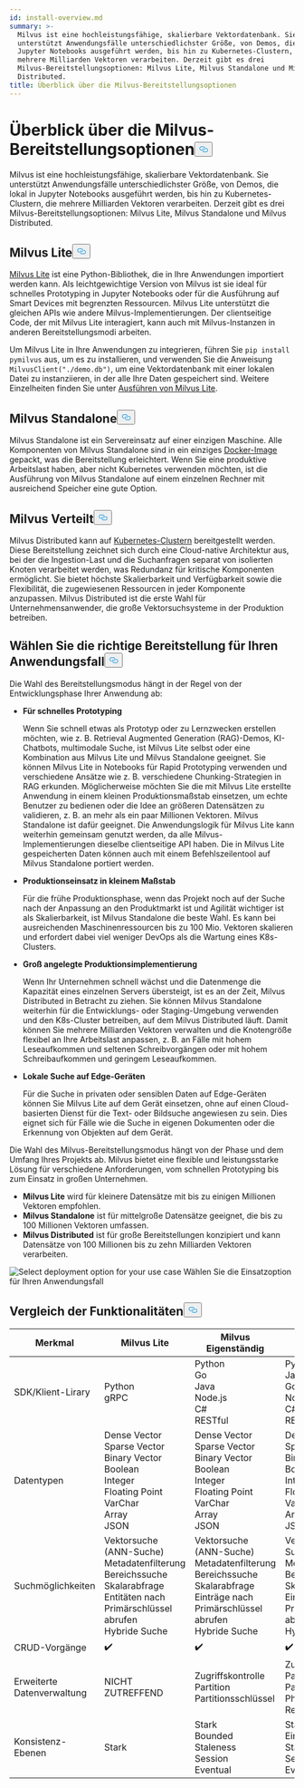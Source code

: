 ```yaml
---
id: install-overview.md
summary: >-
  Milvus ist eine hochleistungsfähige, skalierbare Vektordatenbank. Sie
  unterstützt Anwendungsfälle unterschiedlichster Größe, von Demos, die lokal in
  Jupyter Notebooks ausgeführt werden, bis hin zu Kubernetes-Clustern, die
  mehrere Milliarden Vektoren verarbeiten. Derzeit gibt es drei
  Milvus-Bereitstellungsoptionen: Milvus Lite, Milvus Standalone und Milvus
  Distributed.
title: Überblick über die Milvus-Bereitstellungsoptionen
---
```

<h1 id="Overview-of-Milvus-Deployment-Options" class="common-anchor-header">Überblick über die Milvus-Bereitstellungsoptionen<button data-href="#Overview-of-Milvus-Deployment-Options" class="anchor-icon" translate="no">
      <svg translate="no"
        aria-hidden="true"
        focusable="false"
        height="20"
        version="1.1"
        viewBox="0 0 16 16"
        width="16"
      >
        <path
          fill="#0092E4"
          fill-rule="evenodd"
          d="M4 9h1v1H4c-1.5 0-3-1.69-3-3.5S2.55 3 4 3h4c1.45 0 3 1.69 3 3.5 0 1.41-.91 2.72-2 3.25V8.59c.58-.45 1-1.27 1-2.09C10 5.22 8.98 4 8 4H4c-.98 0-2 1.22-2 2.5S3 9 4 9zm9-3h-1v1h1c1 0 2 1.22 2 2.5S13.98 12 13 12H9c-.98 0-2-1.22-2-2.5 0-.83.42-1.64 1-2.09V6.25c-1.09.53-2 1.84-2 3.25C6 11.31 7.55 13 9 13h4c1.45 0 3-1.69 3-3.5S14.5 6 13 6z"
        ></path>
      </svg>
    </button></h1><p>Milvus ist eine hochleistungsfähige, skalierbare Vektordatenbank. Sie unterstützt Anwendungsfälle unterschiedlichster Größe, von Demos, die lokal in Jupyter Notebooks ausgeführt werden, bis hin zu Kubernetes-Clustern, die mehrere Milliarden Vektoren verarbeiten. Derzeit gibt es drei Milvus-Bereitstellungsoptionen: Milvus Lite, Milvus Standalone und Milvus Distributed.</p>
<h2 id="Milvus-Lite" class="common-anchor-header">Milvus Lite<button data-href="#Milvus-Lite" class="anchor-icon" translate="no">
      <svg translate="no"
        aria-hidden="true"
        focusable="false"
        height="20"
        version="1.1"
        viewBox="0 0 16 16"
        width="16"
      >
        <path
          fill="#0092E4"
          fill-rule="evenodd"
          d="M4 9h1v1H4c-1.5 0-3-1.69-3-3.5S2.55 3 4 3h4c1.45 0 3 1.69 3 3.5 0 1.41-.91 2.72-2 3.25V8.59c.58-.45 1-1.27 1-2.09C10 5.22 8.98 4 8 4H4c-.98 0-2 1.22-2 2.5S3 9 4 9zm9-3h-1v1h1c1 0 2 1.22 2 2.5S13.98 12 13 12H9c-.98 0-2-1.22-2-2.5 0-.83.42-1.64 1-2.09V6.25c-1.09.53-2 1.84-2 3.25C6 11.31 7.55 13 9 13h4c1.45 0 3-1.69 3-3.5S14.5 6 13 6z"
        ></path>
      </svg>
    </button></h2><p><a href="https://milvus.io/docs/milvus_lite.md">Milvus Lite</a> ist eine Python-Bibliothek, die in Ihre Anwendungen importiert werden kann. Als leichtgewichtige Version von Milvus ist sie ideal für schnelles Prototyping in Jupyter Notebooks oder für die Ausführung auf Smart Devices mit begrenzten Ressourcen. Milvus Lite unterstützt die gleichen APIs wie andere Milvus-Implementierungen. Der clientseitige Code, der mit Milvus Lite interagiert, kann auch mit Milvus-Instanzen in anderen Bereitstellungsmodi arbeiten.</p>
<p>Um Milvus Lite in Ihre Anwendungen zu integrieren, führen Sie <code translate="no">pip install pymilvus</code> aus, um es zu installieren, und verwenden Sie die Anweisung <code translate="no">MilvusClient(&quot;./demo.db&quot;)</code>, um eine Vektordatenbank mit einer lokalen Datei zu instanziieren, in der alle Ihre Daten gespeichert sind. Weitere Einzelheiten finden Sie unter <a href="https://milvus.io/docs/milvus_lite.md">Ausführen von Milvus Lite</a>.</p>
<h2 id="Milvus-Standalone" class="common-anchor-header">Milvus Standalone<button data-href="#Milvus-Standalone" class="anchor-icon" translate="no">
      <svg translate="no"
        aria-hidden="true"
        focusable="false"
        height="20"
        version="1.1"
        viewBox="0 0 16 16"
        width="16"
      >
        <path
          fill="#0092E4"
          fill-rule="evenodd"
          d="M4 9h1v1H4c-1.5 0-3-1.69-3-3.5S2.55 3 4 3h4c1.45 0 3 1.69 3 3.5 0 1.41-.91 2.72-2 3.25V8.59c.58-.45 1-1.27 1-2.09C10 5.22 8.98 4 8 4H4c-.98 0-2 1.22-2 2.5S3 9 4 9zm9-3h-1v1h1c1 0 2 1.22 2 2.5S13.98 12 13 12H9c-.98 0-2-1.22-2-2.5 0-.83.42-1.64 1-2.09V6.25c-1.09.53-2 1.84-2 3.25C6 11.31 7.55 13 9 13h4c1.45 0 3-1.69 3-3.5S14.5 6 13 6z"
        ></path>
      </svg>
    </button></h2><p>Milvus Standalone ist ein Servereinsatz auf einer einzigen Maschine. Alle Komponenten von Milvus Standalone sind in ein einziges <a href="https://milvus.io/docs/install_standalone-docker.md">Docker-Image</a> gepackt, was die Bereitstellung erleichtert. Wenn Sie eine produktive Arbeitslast haben, aber nicht Kubernetes verwenden möchten, ist die Ausführung von Milvus Standalone auf einem einzelnen Rechner mit ausreichend Speicher eine gute Option.</p>
<h2 id="Milvus-Distributed" class="common-anchor-header">Milvus Verteilt<button data-href="#Milvus-Distributed" class="anchor-icon" translate="no">
      <svg translate="no"
        aria-hidden="true"
        focusable="false"
        height="20"
        version="1.1"
        viewBox="0 0 16 16"
        width="16"
      >
        <path
          fill="#0092E4"
          fill-rule="evenodd"
          d="M4 9h1v1H4c-1.5 0-3-1.69-3-3.5S2.55 3 4 3h4c1.45 0 3 1.69 3 3.5 0 1.41-.91 2.72-2 3.25V8.59c.58-.45 1-1.27 1-2.09C10 5.22 8.98 4 8 4H4c-.98 0-2 1.22-2 2.5S3 9 4 9zm9-3h-1v1h1c1 0 2 1.22 2 2.5S13.98 12 13 12H9c-.98 0-2-1.22-2-2.5 0-.83.42-1.64 1-2.09V6.25c-1.09.53-2 1.84-2 3.25C6 11.31 7.55 13 9 13h4c1.45 0 3-1.69 3-3.5S14.5 6 13 6z"
        ></path>
      </svg>
    </button></h2><p>Milvus Distributed kann auf <a href="https://milvus.io/docs/install_cluster-milvusoperator.md">Kubernetes-Clustern</a> bereitgestellt werden. Diese Bereitstellung zeichnet sich durch eine Cloud-native Architektur aus, bei der die Ingestion-Last und die Suchanfragen separat von isolierten Knoten verarbeitet werden, was Redundanz für kritische Komponenten ermöglicht. Sie bietet höchste Skalierbarkeit und Verfügbarkeit sowie die Flexibilität, die zugewiesenen Ressourcen in jeder Komponente anzupassen. Milvus Distributed ist die erste Wahl für Unternehmensanwender, die große Vektorsuchsysteme in der Produktion betreiben.</p>
<h2 id="Choose-the-Right-Deployment-for-Your-Use-Case" class="common-anchor-header">Wählen Sie die richtige Bereitstellung für Ihren Anwendungsfall<button data-href="#Choose-the-Right-Deployment-for-Your-Use-Case" class="anchor-icon" translate="no">
      <svg translate="no"
        aria-hidden="true"
        focusable="false"
        height="20"
        version="1.1"
        viewBox="0 0 16 16"
        width="16"
      >
        <path
          fill="#0092E4"
          fill-rule="evenodd"
          d="M4 9h1v1H4c-1.5 0-3-1.69-3-3.5S2.55 3 4 3h4c1.45 0 3 1.69 3 3.5 0 1.41-.91 2.72-2 3.25V8.59c.58-.45 1-1.27 1-2.09C10 5.22 8.98 4 8 4H4c-.98 0-2 1.22-2 2.5S3 9 4 9zm9-3h-1v1h1c1 0 2 1.22 2 2.5S13.98 12 13 12H9c-.98 0-2-1.22-2-2.5 0-.83.42-1.64 1-2.09V6.25c-1.09.53-2 1.84-2 3.25C6 11.31 7.55 13 9 13h4c1.45 0 3-1.69 3-3.5S14.5 6 13 6z"
        ></path>
      </svg>
    </button></h2><p>Die Wahl des Bereitstellungsmodus hängt in der Regel von der Entwicklungsphase Ihrer Anwendung ab:</p>
<ul>
<li><p><strong>Für schnelles Prototyping</strong></p>
<p>Wenn Sie schnell etwas als Prototyp oder zu Lernzwecken erstellen möchten, wie z. B. Retrieval Augmented Generation (RAG)-Demos, KI-Chatbots, multimodale Suche, ist Milvus Lite selbst oder eine Kombination aus Milvus Lite und Milvus Standalone geeignet. Sie können Milvus Lite in Notebooks für Rapid Prototyping verwenden und verschiedene Ansätze wie z. B. verschiedene Chunking-Strategien in RAG erkunden. Möglicherweise möchten Sie die mit Milvus Lite erstellte Anwendung in einem kleinen Produktionsmaßstab einsetzen, um echte Benutzer zu bedienen oder die Idee an größeren Datensätzen zu validieren, z. B. an mehr als ein paar Millionen Vektoren. Milvus Standalone ist dafür geeignet. Die Anwendungslogik für Milvus Lite kann weiterhin gemeinsam genutzt werden, da alle Milvus-Implementierungen dieselbe clientseitige API haben. Die in Milvus Lite gespeicherten Daten können auch mit einem Befehlszeilentool auf Milvus Standalone portiert werden.</p></li>
<li><p><strong>Produktionseinsatz in kleinem Maßstab</strong></p>
<p>Für die frühe Produktionsphase, wenn das Projekt noch auf der Suche nach der Anpassung an den Produktmarkt ist und Agilität wichtiger ist als Skalierbarkeit, ist Milvus Standalone die beste Wahl. Es kann bei ausreichenden Maschinenressourcen bis zu 100 Mio. Vektoren skalieren und erfordert dabei viel weniger DevOps als die Wartung eines K8s-Clusters.</p></li>
<li><p><strong>Groß angelegte Produktionsimplementierung</strong></p>
<p>Wenn Ihr Unternehmen schnell wächst und die Datenmenge die Kapazität eines einzelnen Servers übersteigt, ist es an der Zeit, Milvus Distributed in Betracht zu ziehen. Sie können Milvus Standalone weiterhin für die Entwicklungs- oder Staging-Umgebung verwenden und den K8s-Cluster betreiben, auf dem Milvus Distributed läuft. Damit können Sie mehrere Milliarden Vektoren verwalten und die Knotengröße flexibel an Ihre Arbeitslast anpassen, z. B. an Fälle mit hohem Leseaufkommen und seltenen Schreibvorgängen oder mit hohem Schreibaufkommen und geringem Leseaufkommen.</p></li>
<li><p><strong>Lokale Suche auf Edge-Geräten</strong></p>
<p>Für die Suche in privaten oder sensiblen Daten auf Edge-Geräten können Sie Milvus Lite auf dem Gerät einsetzen, ohne auf einen Cloud-basierten Dienst für die Text- oder Bildsuche angewiesen zu sein. Dies eignet sich für Fälle wie die Suche in eigenen Dokumenten oder die Erkennung von Objekten auf dem Gerät.</p></li>
</ul>
<p>Die Wahl des Milvus-Bereitstellungsmodus hängt von der Phase und dem Umfang Ihres Projekts ab. Milvus bietet eine flexible und leistungsstarke Lösung für verschiedene Anforderungen, vom schnellen Prototyping bis zum Einsatz in großen Unternehmen.</p>
<ul>
<li><strong>Milvus Lite</strong> wird für kleinere Datensätze mit bis zu einigen Millionen Vektoren empfohlen.</li>
<li><strong>Milvus Standalone</strong> ist für mittelgroße Datensätze geeignet, die bis zu 100 Millionen Vektoren umfassen.</li>
<li><strong>Milvus Distributed</strong> ist für große Bereitstellungen konzipiert und kann Datensätze von 100 Millionen bis zu zehn Milliarden Vektoren verarbeiten.</li>
</ul>
<p>
  
   <span class="img-wrapper"> <img translate="no" src="/docs/v2.5.x/assets/select-deployment-option.png" alt="Select deployment option for your use case" class="doc-image" id="select-deployment-option-for-your-use-case" />
   </span> <span class="img-wrapper"> <span>Wählen Sie die Einsatzoption für Ihren Anwendungsfall</span> </span></p>
<h2 id="Comparison-on-functionalities" class="common-anchor-header">Vergleich der Funktionalitäten<button data-href="#Comparison-on-functionalities" class="anchor-icon" translate="no">
      <svg translate="no"
        aria-hidden="true"
        focusable="false"
        height="20"
        version="1.1"
        viewBox="0 0 16 16"
        width="16"
      >
        <path
          fill="#0092E4"
          fill-rule="evenodd"
          d="M4 9h1v1H4c-1.5 0-3-1.69-3-3.5S2.55 3 4 3h4c1.45 0 3 1.69 3 3.5 0 1.41-.91 2.72-2 3.25V8.59c.58-.45 1-1.27 1-2.09C10 5.22 8.98 4 8 4H4c-.98 0-2 1.22-2 2.5S3 9 4 9zm9-3h-1v1h1c1 0 2 1.22 2 2.5S13.98 12 13 12H9c-.98 0-2-1.22-2-2.5 0-.83.42-1.64 1-2.09V6.25c-1.09.53-2 1.84-2 3.25C6 11.31 7.55 13 9 13h4c1.45 0 3-1.69 3-3.5S14.5 6 13 6z"
        ></path>
      </svg>
    </button></h2><table>
<thead>
<tr><th>Merkmal</th><th>Milvus Lite</th><th>Milvus Eigenständig</th><th>Milvus Verteilt</th></tr>
</thead>
<tbody>
<tr><td>SDK/Klient-Lirary</td><td>Python<br/>gRPC</td><td>Python<br/>Go<br/>Java<br/>Node.js<br/>C#<br/>RESTful</td><td>Python<br/>Java<br/>Go<br/>Node.js<br/>C#<br/>RESTful</td></tr>
<tr><td>Datentypen</td><td>Dense Vector<br/>Sparse Vector<br/>Binary Vector<br/>Boolean<br/>Integer<br/>Floating Point<br/>VarChar<br/>Array<br/>JSON</td><td>Dense Vector<br/>Sparse Vector<br/>Binary Vector<br/>Boolean<br/>Integer<br/>Floating Point<br/>VarChar<br/>Array<br/>JSON</td><td>Dense Vector<br/>Sparse Vector<br/>Binary Vector<br/>Boolean<br/>Integer<br/>Floating Point<br/>VarChar<br/>Array<br/>JSON</td></tr>
<tr><td>Suchmöglichkeiten</td><td>Vektorsuche (ANN-Suche)<br/>Metadatenfilterung<br/>Bereichssuche<br/>Skalarabfrage<br/>Entitäten nach Primärschlüssel abrufen<br/>Hybride Suche</td><td>Vektorsuche (ANN-Suche)<br/>Metadatenfilterung<br/>Bereichssuche<br/>Skalarabfrage<br/>Einträge nach Primärschlüssel abrufen<br/>Hybride Suche</td><td>Vektorsuche (ANN-Suche)<br/>Metadatenfilterung<br/>Bereichssuche<br/>Skalarabfrage<br/>Einträge nach Primärschlüssel abrufen<br/>Hybride Suche</td></tr>
<tr><td>CRUD-Vorgänge</td><td>✔️</td><td>✔️</td><td>✔️</td></tr>
<tr><td>Erweiterte Datenverwaltung</td><td>NICHT ZUTREFFEND</td><td>Zugriffskontrolle<br/>Partition<br/>Partitionsschlüssel</td><td>Zugriffskontrolle<br/>Partition<br/>Partitionsschlüssel<br/>Physische Ressourcengruppierung</td></tr>
<tr><td>Konsistenz-Ebenen</td><td>Stark</td><td>Stark<br/>Bounded Staleness<br/>Session<br/>Eventual</td><td>Stark<br/>Eingeschränkte Staleness<br/>Session<br/>Eventual</td></tr>
</tbody>
</table>
